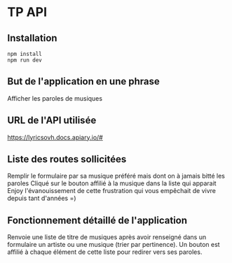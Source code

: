 # TP API

## Installation

```
npm install
npm run dev
```

## But de l'application en une phrase

Afficher les paroles de musiques

## URL de l'API utilisée

https://lyricsovh.docs.apiary.io/#

## Liste des routes sollicitées

Remplir le formulaire par sa musique préféré mais dont on à jamais bitté les paroles
Cliqué sur le bouton affilié à la musique dans la liste qui apparait
Enjoy l'évanouissement de cette frustration qui vous empêchait de vivre depuis tant d'années =)

## Fonctionnement détaillé de l'application

Renvoie une liste de titre de musiques après avoir renseigné dans un formulaire un artiste ou une musique (trier par pertinence).
Un bouton est affilié à chaque élément de cette liste pour redirer vers ses paroles.
